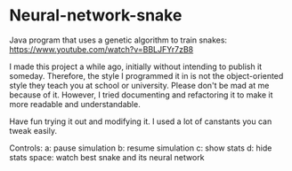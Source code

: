 # Neural-network-snake
Java program that uses a genetic algorithm to train snakes: https://www.youtube.com/watch?v=BBLJFYr7zB8

I made this project a while ago, initially without intending to publish it someday. Therefore, the style I programmed it in is not the object-oriented style they teach you at school or university. Please don't be mad at me because of it.
However, I tried documenting and refactoring it to make it more readable and understandable.

Have fun trying it out and modifying it. I used a lot of canstants you can tweak easily.

Controls:
a:       pause simulation
b:       resume simulation
c:       show stats
d:       hide stats
space:   watch best snake and its neural network
